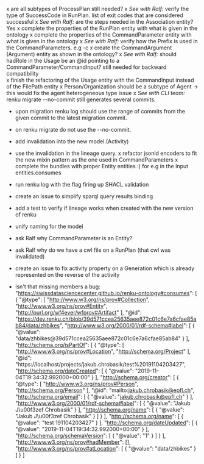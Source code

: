 x are all subtypes of ProcessPlan still needed?
x *See with Ralf:* verify the type of SuccessCode in RunPlan.
list of exit codes that are considered successful
x *See with Ralf:* are the steps needed in the Association entity? Yes 
x complete the properties of the RunPlan entity with what is given in the ontology
x complete the properties of the CommandParameter entity with what is given in the ontology
x *See with Ralf:* verify how the Prefix is used in the CommandParameters. e.g -c
x create the CommandArgument (Argument) entity as shown in the ontology?
x *See with Ralf:* should hadRole in the Usage be an @id pointing to a CommandParameter/CommandInput? still needed for backward compatibility  
x finish the refactoring of the Usage entity with the CommandInput instead of the FilePath entity
x Person/Organization should be a subtype of Agent -> this would fix the agent heterogeneous type issue
x *See with CLI team:* renku migrate --no-commit still generates several commits.
- upon migration renku log should use the range of commits from the given commit to the latest migration commit.
- on renku migrate do not use the --no-commit. 
- add invalidation into the new model.(Activity)
- use the invalidation in the lineage query.
x refactor jsonld encoders to fit the new mixin pattern as the one used in CommandParameters
x complete the bundles with proper Entity entities :) for e.g in the Input entities.consumes
- run renku log with the flag firing up SHACL validation
- create an issue to simplify sparql query results binding
- add a test to verify if lineage works when created with the new version of renku
- unify naming for the model

- ask Ralf why CommandParameter is an Entity?
- ask Ralf why do we have a cwl file on a RunPlan (that cwl was invalidated) 
- create an issue to fix activity property on a Generation which is already represented on the reverse of the activity
- isn't that missing members a bug:
"https://swissdatasciencecenter.github.io/renku-ontology#consumes": [
                  {
                    "@type": [
                      "http://www.w3.org/ns/prov#Collection",
                      "http://www.w3.org/ns/prov#Entity",
                      "http://purl.org/wf4ever/wfprov#Artifact"
                    ],
                    "@id": "https://dev.renku.ch/blob/39d571ccea25635aee872c01c6e7a6cfae85ab84/data/zhbikes",
                    "http://www.w3.org/2000/01/rdf-schema#label": [
                      {
                        "@value": "data/zhbikes@39d571ccea25635aee872c01c6e7a6cfae85ab84"
                      }
                    ],
                    "http://schema.org/isPartOf": [
                      {
                        "@type": [
                          "http://www.w3.org/ns/prov#Location",
                          "http://schema.org/Project"
                        ],
                        "@id": "https://localhost/projects/jakub.chrobasik/test%20191104203427",
                        "http://schema.org/dateCreated": [
                          {
                            "@value": "2019-11-04T19:34:32.992000+00:00"
                          }
                        ],
                        "http://schema.org/creator": [
                          {
                            "@type": [
                              "http://www.w3.org/ns/prov#Person",
                              "http://schema.org/Person"
                            ],
                            "@id": "mailto:jakub.chrobasik@epfl.ch",
                            "http://schema.org/email": [
                              {
                                "@value": "jakub.chrobasik@epfl.ch"
                              }
                            ],
                            "http://www.w3.org/2000/01/rdf-schema#label": [
                              {
                                "@value": "Jakub J\u00f3zef Chrobasik"
                              }
                            ],
                            "http://schema.org/name": [
                              {
                                "@value": "Jakub J\u00f3zef Chrobasik"
                              }
                            ]
                          }
                        ],
                        "http://schema.org/name": [
                          {
                            "@value": "test 191104203427"
                          }
                        ],
                        "http://schema.org/dateUpdated": [
                          {
                            "@value": "2019-11-04T19:34:32.992000+00:00"
                          }
                        ],
                        "http://schema.org/schemaVersion": [
                          {
                            "@value": "1"
                          }
                        ]
                      }
                    ],
                    "http://www.w3.org/ns/prov#hadMember": [],
                    "http://www.w3.org/ns/prov#atLocation": [
                      {
                        "@value": "data/zhbikes"
                      }
                    ]
                  }
                ] 